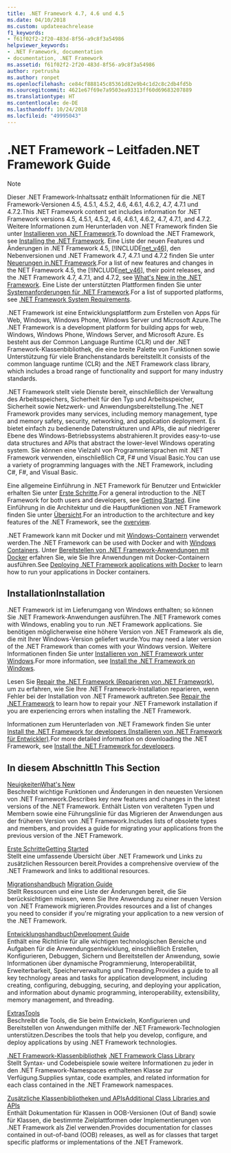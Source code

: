 ```yaml
---
title: .NET Framework 4.7, 4.6 und 4.5
ms.date: 04/10/2018
ms.custom: updateeachrelease
f1_keywords:
- f61f02f2-2f20-483d-8f56-a9c8f3a54986
helpviewer_keywords:
- .NET Framework, documentation
- documentation, .NET Framework
ms.assetid: f61f02f2-2f20-483d-8f56-a9c8f3a54986
author: rpetrusha
ms.author: ronpet
ms.openlocfilehash: ce84cf888145c85361d82e9b4c1d2c8c2db4fd5b
ms.sourcegitcommit: 4621e67f69e7a9503ea93313ff60d69683207889
ms.translationtype: HT
ms.contentlocale: de-DE
ms.lasthandoff: 10/24/2018
ms.locfileid: "49995043"
---
```

# <a name="net-framework-guide"></a><span data-ttu-id="b96ff-102">.NET Framework – Leitfaden</span><span class="sxs-lookup"><span data-stu-id="b96ff-102">.NET Framework Guide</span></span>

> [!NOTE]
> <span data-ttu-id="b96ff-103">Dieser .NET Framework-Inhaltssatz enthält Informationen für die .NET Framework-Versionen 4.5, 4.5.1, 4.5.2, 4.6, 4.6.1, 4.6.2, 4.7, 4.7.1 und 4.7.2.</span><span class="sxs-lookup"><span data-stu-id="b96ff-103">This .NET Framework content set includes information for .NET Framework versions 4.5, 4.5.1, 4.5.2, 4.6, 4.6.1, 4.6.2, 4.7, 4.7.1, and 4.7.2.</span></span> <span data-ttu-id="b96ff-104">Weitere Informationen zum Herunterladen von .NET Framework finden Sie unter [Installieren von .NET Framework](../../docs/framework/install/guide-for-developers.md).</span><span class="sxs-lookup"><span data-stu-id="b96ff-104">To download the .NET Framework, see [Installing the .NET Framework](../../docs/framework/install/guide-for-developers.md).</span></span> <span data-ttu-id="b96ff-105">Eine Liste der neuen Features und Änderungen in .NET Framework 4.5, [!INCLUDE[net_v46](../../includes/net-v46-md.md)], den Nebenversionen und .NET Framework 4.7, 4.7.1 und 4.7.2 finden Sie unter [Neuerungen in.NET Framework](../../docs/framework/whats-new/index.md).</span><span class="sxs-lookup"><span data-stu-id="b96ff-105">For a list of new features and changes in the NET Framework 4.5, the [!INCLUDE[net_v46](../../includes/net-v46-md.md)], their point releases, and the .NET Framework 4.7, 4.7.1, and 4.7.2, see [What's New in the .NET Framework](../../docs/framework/whats-new/index.md).</span></span> <span data-ttu-id="b96ff-106">Eine Liste der unterstützten Plattformen finden Sie unter [Systemanforderungen für .NET Framework](../../docs/framework/get-started/system-requirements.md).</span><span class="sxs-lookup"><span data-stu-id="b96ff-106">For a list of supported platforms, see [.NET Framework System Requirements](../../docs/framework/get-started/system-requirements.md).</span></span> 

<span data-ttu-id="b96ff-107">.NET Framework ist eine Entwicklungsplattform zum Erstellen von Apps für Web, Windows, Windows Phone, Windows Server und Microsoft Azure.</span><span class="sxs-lookup"><span data-stu-id="b96ff-107">The .NET Framework is a development platform for building apps for web, Windows, Windows Phone, Windows Server, and Microsoft Azure.</span></span> <span data-ttu-id="b96ff-108">Es besteht aus der Common Language Runtime (CLR) und der .NET Framework-Klassenbibliothek, die eine breite Palette von Funktionen sowie Unterstützung für viele Branchenstandards bereitstellt.</span><span class="sxs-lookup"><span data-stu-id="b96ff-108">It consists of the common language runtime (CLR) and the .NET Framework class library, which includes a broad range of functionality and support for many industry standards.</span></span>

<span data-ttu-id="b96ff-109">.NET Framework stellt viele Dienste bereit, einschließlich der Verwaltung des Arbeitsspeichers, Sicherheit für den Typ und Arbeitsspeicher, Sicherheit sowie Netzwerk- und Anwendungsbereitstellung.</span><span class="sxs-lookup"><span data-stu-id="b96ff-109">The .NET Framework provides many services, including memory management, type and memory safety, security, networking, and application deployment.</span></span> <span data-ttu-id="b96ff-110">Es bietet einfach zu bedienende Datenstrukturen und APIs, die auf niedrigerer Ebene des Windows-Betriebssystems abstrahieren.</span><span class="sxs-lookup"><span data-stu-id="b96ff-110">It provides easy-to-use data structures and APIs that abstract the lower-level Windows operating system.</span></span> <span data-ttu-id="b96ff-111">Sie können eine Vielzahl von Programmiersprachen mit .NET Framework verwenden, einschließlich C#, F# und Visual Basic.</span><span class="sxs-lookup"><span data-stu-id="b96ff-111">You can use a variety of programming languages with the .NET Framework, including C#, F#, and Visual Basic.</span></span>  

<span data-ttu-id="b96ff-112">Eine allgemeine Einführung in .NET Framework für Benutzer und Entwickler erhalten Sie unter [Erste Schritte](../../docs/framework/get-started/index.md).</span><span class="sxs-lookup"><span data-stu-id="b96ff-112">For a general introduction to the .NET Framework for both users and developers, see [Getting Started](../../docs/framework/get-started/index.md).</span></span> <span data-ttu-id="b96ff-113">Eine Einführung in die Architektur und die Hauptfunktionen von .NET Framework finden Sie unter [Übersicht](../../docs/framework/get-started/overview.md).</span><span class="sxs-lookup"><span data-stu-id="b96ff-113">For an introduction to the architecture and key features of the .NET Framework, see the [overview](../../docs/framework/get-started/overview.md).</span></span>  

<span data-ttu-id="b96ff-114">.NET Framework kann mit Docker und mit [Windows-Containern](/virtualization/windowscontainers/about/) verwendet werden.</span><span class="sxs-lookup"><span data-stu-id="b96ff-114">The .NET Framework can be used with Docker and with [Windows Containers](/virtualization/windowscontainers/about/).</span></span> <span data-ttu-id="b96ff-115">Unter [Bereitstellen von .NET Framework-Anwendungen mit Docker](./docker/index.md) erfahren Sie, wie Sie Ihre Anwendungen mit Docker-Containern ausführen.</span><span class="sxs-lookup"><span data-stu-id="b96ff-115">See [Deploying .NET Framework applications with Docker](./docker/index.md) to learn how to run your applications in Docker containers.</span></span>

## <a name="installation"></a><span data-ttu-id="b96ff-116">Installation</span><span class="sxs-lookup"><span data-stu-id="b96ff-116">Installation</span></span>

<span data-ttu-id="b96ff-117">.NET Framework ist im Lieferumgang von Windows enthalten; so können Sie .NET Framework-Anwendungen ausführen.</span><span class="sxs-lookup"><span data-stu-id="b96ff-117">The .NET Framework comes with Windows, enabling you to run .NET Framework applications.</span></span> <span data-ttu-id="b96ff-118">Sie benötigen möglicherweise eine höhere Version von .NET Framework als die, die mit Ihrer Windows-Version geliefert wurde.</span><span class="sxs-lookup"><span data-stu-id="b96ff-118">You may need a later version of the .NET Framework than comes with your Windows version.</span></span> <span data-ttu-id="b96ff-119">Weitere Informationen finden Sie unter [Installieren von .NET Framework unter Windows](./install/index.md).</span><span class="sxs-lookup"><span data-stu-id="b96ff-119">For more information, see [Install the .NET Framework on Windows](./install/index.md).</span></span>

<span data-ttu-id="b96ff-120">Lesen Sie [Repair the .NET Framework (Reparieren von .NET Framework)](./install/repair.md), um zu erfahren, wie Sie Ihre .NET Framework-Installation reparieren, wenn Fehler bei der Installation von .NET Framework auftreten.</span><span class="sxs-lookup"><span data-stu-id="b96ff-120">See [Repair the .NET Framework](./install/repair.md) to learn how to repair your .NET Framework installation if you are experiencing errors when installing the .NET Framework.</span></span>

<span data-ttu-id="b96ff-121">Informationen zum Herunterladen von .NET Framework finden Sie unter [Install the .NET Framework for developers (Installieren von .NET Framework für Entwickler)](../../docs/framework/install/guide-for-developers.md).</span><span class="sxs-lookup"><span data-stu-id="b96ff-121">For more detailed information on downloading the .NET Framework, see [Install the .NET Framework for developers](../../docs/framework/install/guide-for-developers.md).</span></span>  
  
## <a name="in-this-section"></a><span data-ttu-id="b96ff-122">In diesem Abschnitt</span><span class="sxs-lookup"><span data-stu-id="b96ff-122">In This Section</span></span>

[<span data-ttu-id="b96ff-123">Neuigkeiten</span><span class="sxs-lookup"><span data-stu-id="b96ff-123">What's New</span></span>](../../docs/framework/whats-new/index.md)  
<span data-ttu-id="b96ff-124">Beschreibt wichtige Funktionen und Änderungen in den neuesten Versionen von .NET Framework.</span><span class="sxs-lookup"><span data-stu-id="b96ff-124">Describes key new features and changes in the latest versions of the .NET Framework.</span></span> <span data-ttu-id="b96ff-125">Enthält Listen von veralteten Typen und Membern sowie eine Führungslinie für das Migrieren der Anwendungen aus der früheren Version von .NET Framework.</span><span class="sxs-lookup"><span data-stu-id="b96ff-125">Includes lists of obsolete types and members, and provides a guide for migrating your applications from the previous version of the .NET Framework.</span></span>  
  
[<span data-ttu-id="b96ff-126">Erste Schritte</span><span class="sxs-lookup"><span data-stu-id="b96ff-126">Getting Started</span></span>](../../docs/framework/get-started/index.md)  
<span data-ttu-id="b96ff-127">Stellt eine umfassende Übersicht über .NET Framework und Links zu zusätzlichen Ressourcen bereit.</span><span class="sxs-lookup"><span data-stu-id="b96ff-127">Provides a comprehensive overview of the .NET Framework and links to additional resources.</span></span>  
  
<span data-ttu-id="b96ff-128">[Migrationshandbuch](../../docs/framework/migration-guide/index.md) </span><span class="sxs-lookup"><span data-stu-id="b96ff-128">[Migration Guide](../../docs/framework/migration-guide/index.md) </span></span>  
<span data-ttu-id="b96ff-129">Stellt Ressourcen und eine Liste der Änderungen bereit, die Sie berücksichtigen müssen, wenn Sie Ihre Anwendung zu einer neuen Version von .NET Framework migrieren.</span><span class="sxs-lookup"><span data-stu-id="b96ff-129">Provides resources and a list of changes you need to consider  if you're migrating your application to a new version of the .NET Framework.</span></span>  
  
[<span data-ttu-id="b96ff-130">Entwicklungshandbuch</span><span class="sxs-lookup"><span data-stu-id="b96ff-130">Development Guide</span></span>](../../docs/framework/development-guide.md)  
<span data-ttu-id="b96ff-131">Enthält eine Richtlinie für alle wichtigen technologischen Bereiche und Aufgaben für die Anwendungsentwicklung, einschließlich Erstellen, Konfigurieren, Debuggen, Sichern und Bereitstellen der Anwendung, sowie Informationen über dynamische Programmierung, Interoperabilität, Erweiterbarkeit, Speicherverwaltung und Threading.</span><span class="sxs-lookup"><span data-stu-id="b96ff-131">Provides a guide to all key technology areas and tasks for application development, including creating, configuring, debugging, securing, and deploying your application, and information about dynamic programming, interoperability, extensibility, memory management, and threading.</span></span>  
  
[<span data-ttu-id="b96ff-132">Extras</span><span class="sxs-lookup"><span data-stu-id="b96ff-132">Tools</span></span>](../../docs/framework/tools/index.md)  
<span data-ttu-id="b96ff-133">Beschreibt die Tools, die Sie beim Entwickeln, Konfigurieren und Bereitstellen von Anwendungen mithilfe der .NET Framework-Technologien unterstützen.</span><span class="sxs-lookup"><span data-stu-id="b96ff-133">Describes the tools that help you develop, configure, and deploy applications by using .NET Framework technologies.</span></span>  
  
<span data-ttu-id="b96ff-134">[.NET Framework-Klassenbibliothek](/dotnet/api/?view=netframework-4.7.2) </span><span class="sxs-lookup"><span data-stu-id="b96ff-134">[.NET Framework Class Library](/dotnet/api/?view=netframework-4.7.2) </span></span>  
<span data-ttu-id="b96ff-135">Stellt Syntax- und Codebeispiele sowie weitere Informationen zu jeder in den .NET Framework-Namespaces enthaltenen Klasse zur Verfügung.</span><span class="sxs-lookup"><span data-stu-id="b96ff-135">Supplies syntax, code examples, and related information for each class contained in the .NET Framework namespaces.</span></span>  
  
[<span data-ttu-id="b96ff-136">Zusätzliche Klassenbibliotheken und APIs</span><span class="sxs-lookup"><span data-stu-id="b96ff-136">Additional Class Libraries and APIs</span></span>](../../docs/framework/additional-apis/index.md)  
<span data-ttu-id="b96ff-137">Enthält Dokumentation für Klassen in OOB-Versionen (Out of Band) sowie für Klassen, die bestimmte Zielplattformen oder Implementierungen von .NET Framework als Ziel verwenden.</span><span class="sxs-lookup"><span data-stu-id="b96ff-137">Provides documentation for classes contained in out-of-band (OOB) releases, as well as for classes that target specific platforms or implementations of the .NET Framework.</span></span>

